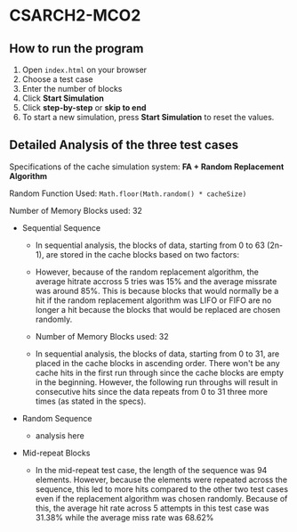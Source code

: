 # CSARCH2-MCO2

## How to run the program
1. Open `index.html` on your browser
2. Choose a test case
3. Enter the number of blocks
4. Click **Start Simulation**
5. Click **step-by-step** or **skip to end**
6. To start a new simulation, press **Start Simulation** to reset the values.



## Detailed Analysis of the three test cases
Specifications of the cache simulation system: **FA + Random Replacement Algorithm**

Random Function Used: `Math.floor(Math.random() * cacheSize)`

Number of Memory Blocks used: 32
  
- Sequential Sequence
  - In sequential analysis, the blocks of data, starting from 0 to 63 (2n-1), are stored in the cache blocks based on two factors:

  - However, because of the random replacement algorithm, the average hitrate accross 5 tries was 15% and the average missrate was around 85%. This is because blocks that would normally be a hit if the random replacement algorithm was LIFO or FIFO are no longer a hit because the blocks that would be replaced are chosen randomly.
  
  - Number of Memory Blocks used: 32
  - In sequential analysis, the blocks of data, starting from 0 to 31, are placed in the cache blocks  in ascending order. There won't be any cache hits in the first run through since the cache blocks are empty in the beginning. However, the following run throughs will result in consecutive hits since the data repeats from 0 to 31 three more times (as stated in the specs).

- Random Sequence
  - analysis here

- Mid-repeat Blocks
  - In the mid-repeat test case, the length of the sequence was 94 elements. However, because the elements were repeated across the sequence, this led to more hits compared to the other two test cases even if the replacement algorithm was chosen randomly. Because of this, the average hit rate across 5 attempts in this test case was 31.38% while the average miss rate was 68.62% 

